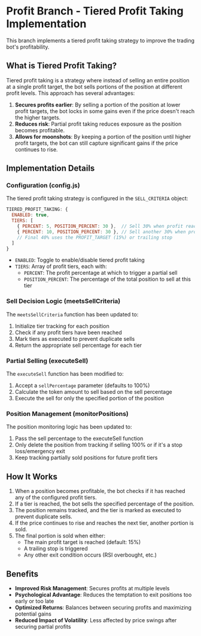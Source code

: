 # Profit Branch - Tiered Profit Taking Implementation

This branch implements a tiered profit taking strategy to improve the trading bot's profitability.

## What is Tiered Profit Taking?

Tiered profit taking is a strategy where instead of selling an entire position at a single profit target, the bot sells portions of the position at different profit levels. This approach has several advantages:

1. **Secures profits earlier**: By selling a portion of the position at lower profit targets, the bot locks in some gains even if the price doesn't reach the higher targets.
2. **Reduces risk**: Partial profit taking reduces exposure as the position becomes profitable.
3. **Allows for moonshots**: By keeping a portion of the position until higher profit targets, the bot can still capture significant gains if the price continues to rise.

## Implementation Details

### Configuration (config.js)

The tiered profit taking strategy is configured in the `SELL_CRITERIA` object:

```javascript
TIERED_PROFIT_TAKING: {
  ENABLED: true,
  TIERS: [
    { PERCENT: 5, POSITION_PERCENT: 30 },  // Sell 30% when profit reaches 5%
    { PERCENT: 10, POSITION_PERCENT: 30 }, // Sell another 30% when profit reaches 10%
    // Final 40% uses the PROFIT_TARGET (15%) or trailing stop
  ]
}
```

- `ENABLED`: Toggle to enable/disable tiered profit taking
- `TIERS`: Array of profit tiers, each with:
  - `PERCENT`: The profit percentage at which to trigger a partial sell
  - `POSITION_PERCENT`: The percentage of the total position to sell at this tier

### Sell Decision Logic (meetsSellCriteria)

The `meetsSellCriteria` function has been updated to:

1. Initialize tier tracking for each position
2. Check if any profit tiers have been reached
3. Mark tiers as executed to prevent duplicate sells
4. Return the appropriate sell percentage for each tier

### Partial Selling (executeSell)

The `executeSell` function has been modified to:

1. Accept a `sellPercentage` parameter (defaults to 100%)
2. Calculate the token amount to sell based on the sell percentage
3. Execute the sell for only the specified portion of the position

### Position Management (monitorPositions)

The position monitoring logic has been updated to:

1. Pass the sell percentage to the executeSell function
2. Only delete the position from tracking if selling 100% or if it's a stop loss/emergency exit
3. Keep tracking partially sold positions for future profit tiers

## How It Works

1. When a position becomes profitable, the bot checks if it has reached any of the configured profit tiers.
2. If a tier is reached, the bot sells the specified percentage of the position.
3. The position remains tracked, and the tier is marked as executed to prevent duplicate sells.
4. If the price continues to rise and reaches the next tier, another portion is sold.
5. The final portion is sold when either:
   - The main profit target is reached (default: 15%)
   - A trailing stop is triggered
   - Any other exit condition occurs (RSI overbought, etc.)

## Benefits

- **Improved Risk Management**: Secures profits at multiple levels
- **Psychological Advantage**: Reduces the temptation to exit positions too early or too late
- **Optimized Returns**: Balances between securing profits and maximizing potential gains
- **Reduced Impact of Volatility**: Less affected by price swings after securing partial profits
